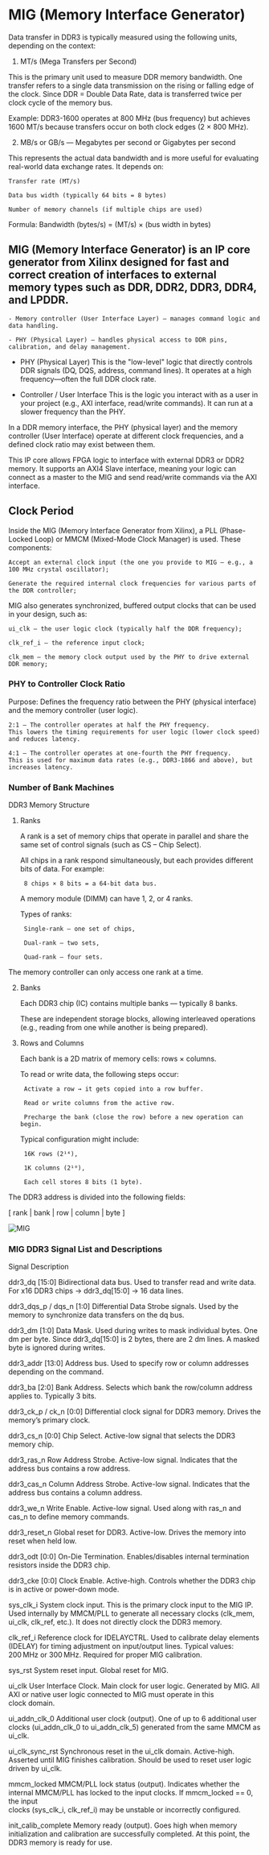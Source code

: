 # MIG (Memory Interface Generator)

Data transfer in DDR3 is typically measured using the following units, depending on the context:

1. MT/s (Mega Transfers per Second)

This is the primary unit used to measure DDR memory bandwidth.
One transfer refers to a single data transmission on the rising or falling edge of the clock.
Since DDR = Double Data Rate, data is transferred twice per clock cycle of the memory bus.

Example:
DDR3-1600 operates at 800 MHz (bus frequency) but achieves 1600 MT/s because transfers occur on both clock edges (2 × 800 MHz).

2. MB/s or GB/s — Megabytes per second or Gigabytes per second

This represents the actual data bandwidth and is more useful for evaluating real-world data exchange rates.
It depends on:

    Transfer rate (MT/s)

    Data bus width (typically 64 bits = 8 bytes)

    Number of memory channels (if multiple chips are used)

Formula:
Bandwidth (bytes/s) = (MT/s) × (bus width in bytes)

## MIG (Memory Interface Generator) is an IP core generator from Xilinx designed for fast and correct creation of interfaces to external memory types such as DDR, DDR2, DDR3, DDR4, and LPDDR.

    - Memory controller (User Interface Layer) — manages command logic and data handling.

    - PHY (Physical Layer) — handles physical access to DDR pins, calibration, and delay management.

- PHY (Physical Layer)
This is the "low-level" logic that directly controls DDR signals (DQ, DQS, address, command lines). It operates at a high frequency—often the full DDR clock rate.

- Controller / User Interface
This is the logic you interact with as a user in your project (e.g., AXI interface, read/write commands). It can run at a slower frequency than the PHY.

In a DDR memory interface, the PHY (physical layer) and the memory controller (User Interface) operate at different clock frequencies, and a defined clock ratio may exist between them.

This IP core allows FPGA logic to interface with external DDR3 or DDR2 memory.
It supports an AXI4 Slave interface, meaning your logic can connect as a master to the MIG and send read/write commands via the AXI interface.

## Clock Period 

Inside the MIG (Memory Interface Generator from Xilinx), a PLL (Phase-Locked Loop) or MMCM (Mixed-Mode Clock Manager) is used. These components:

    Accept an external clock input (the one you provide to MIG — e.g., a 100 MHz crystal oscillator);

    Generate the required internal clock frequencies for various parts of the DDR controller;

MIG also generates synchronized, buffered output clocks that can be used in your design, such as:

    ui_clk — the user logic clock (typically half the DDR frequency);

    clk_ref_i — the reference input clock;

    clk_mem — the memory clock output used by the PHY to drive external DDR memory;

### PHY to Controller Clock Ratio

Purpose: Defines the frequency ratio between the PHY (physical interface) and the memory controller (user logic).

    2:1 — The controller operates at half the PHY frequency.
    This lowers the timing requirements for user logic (lower clock speed) and reduces latency.

    4:1 — The controller operates at one-fourth the PHY frequency.
    This is used for maximum data rates (e.g., DDR3-1866 and above), but increases latency.

### Number of Bank Machines

DDR3 Memory Structure
1. Ranks

    A rank is a set of memory chips that operate in parallel and share the same set of control signals (such as CS – Chip Select).

    All chips in a rank respond simultaneously, but each provides different bits of data. For example:

        8 chips × 8 bits = a 64-bit data bus.

    A memory module (DIMM) can have 1, 2, or 4 ranks.

    Types of ranks:

        Single-rank – one set of chips,

        Dual-rank – two sets,

        Quad-rank – four sets.

The memory controller can only access one rank at a time.

2. Banks

    Each DDR3 chip (IC) contains multiple banks — typically 8 banks.

    These are independent storage blocks, allowing interleaved operations (e.g., reading from one while another is being prepared).

3. Rows and Columns

    Each bank is a 2D matrix of memory cells: rows × columns.

    To read or write data, the following steps occur:

        Activate a row → it gets copied into a row buffer.

        Read or write columns from the active row.

        Precharge the bank (close the row) before a new operation can begin.

    Typical configuration might include:

        16K rows (2¹⁴),

        1K columns (2¹⁰),

        Each cell stores 8 bits (1 byte).

The DDR3 address is divided into the following fields:

[ rank | bank | row | column | byte ]

![MIG](mig.png)

### MIG DDR3 Signal List and Descriptions

Signal            Description

ddr3_dq            [15:0]	Bidirectional data bus. Used to transfer read and write data. For x16 DDR3 chips → ddr3_dq[15:0] → 16 data lines.

ddr3_dqs_p / dqs_n [1:0]	Differential Data Strobe signals. Used by the memory to synchronize data transfers on the dq bus.

ddr3_dm            [1:0]	Data Mask. Used during writes to mask individual bytes. One dm per byte. Since ddr3_dq[15:0] is 2 bytes, there are 2 dm lines. 
                            A masked byte is ignored during writes.

ddr3_addr          [13:0]	Address bus. Used to specify row or column addresses depending on the command.

ddr3_ba            [2:0]	Bank Address. Selects which bank the row/column address applies to. Typically 3 bits.

ddr3_ck_p / ck_n   [0:0]	Differential clock signal for DDR3 memory. Drives the memory’s primary clock.

ddr3_cs_n          [0:0]	Chip Select. Active-low signal that selects the DDR3 memory chip.

ddr3_ras_n	                Row Address Strobe. Active-low signal. Indicates that the address bus contains a row address.

ddr3_cas_n	                Column Address Strobe. Active-low signal. Indicates that the address bus contains a column address.

ddr3_we_n	                Write Enable. Active-low signal. Used along with ras_n and cas_n to define memory commands.

ddr3_reset_n	            Global reset for DDR3. Active-low. Drives the memory into reset when held low.

ddr3_odt	       [0:0]    On-Die Termination. Enables/disables internal termination resistors inside the DDR3 chip.

ddr3_cke	       [0:0]    Clock Enable. Active-high. Controls whether the DDR3 chip is in active or power-down mode.

sys_clk_i                   System clock input. This is the primary clock input to the MIG IP. Used internally by MMCM/PLL to generate all necessary clocks 
                            (clk_mem, ui_clk, clk_ref, etc.). It does not directly clock the DDR3 memory.

clk_ref_i                   Reference clock for IDELAYCTRL. Used to calibrate delay elements (IDELAY) for timing adjustment on input/output lines. Typical values:  
                            200 MHz or 300 MHz. Required for proper MIG calibration.

sys_rst                     System reset input. Global reset for MIG.

ui_clk                      User Interface Clock. Main clock for user logic. Generated by MIG. All AXI or native user logic connected to MIG must operate in this  
                            clock domain.

ui_addn_clk_0               Additional user clock (output). One of up to 6 additional user clocks (ui_addn_clk_0 to ui_addn_clk_5) generated from the same MMCM as 
                            ui_clk.

ui_clk_sync_rst             Synchronous reset in the ui_clk domain. Active-high. Asserted until MIG finishes calibration. Should be used to reset user logic driven 
                            by ui_clk.

mmcm_locked                 MMCM/PLL lock status (output). Indicates whether the internal MMCM/PLL has locked to the input clocks. If mmcm_locked == 0, the input  
                            clocks (sys_clk_i, clk_ref_i) may be unstable or incorrectly configured.

init_calib_complete         Memory ready (output). Goes high when memory initialization and calibration are successfully completed. At this point, the DDR3 memory 
                            is ready for use.

